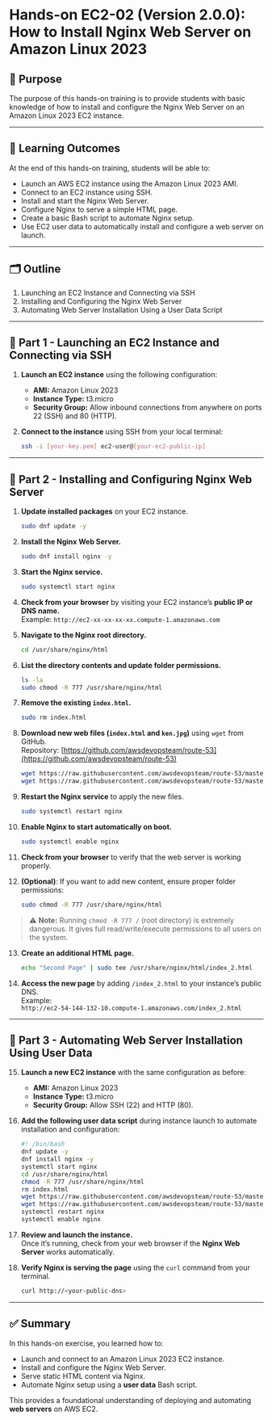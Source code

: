 # Hands-on EC2-02 (Version 2.0.0): How to Install Nginx Web Server on Amazon Linux 2023

## 🎯 Purpose
The purpose of this hands-on training is to provide students with basic knowledge of how to install and configure the Nginx Web Server on an Amazon Linux 2023 EC2 instance.

---

## 🧠 Learning Outcomes
At the end of this hands-on training, students will be able to:
- Launch an AWS EC2 instance using the Amazon Linux 2023 AMI.
- Connect to an EC2 instance using SSH.
- Install and start the Nginx Web Server.
- Configure Nginx to serve a simple HTML page.
- Create a basic Bash script to automate Nginx setup.
- Use EC2 user data to automatically install and configure a web server on launch.

---

## 🗂 Outline
1. Launching an EC2 Instance and Connecting via SSH  
2. Installing and Configuring the Nginx Web Server  
3. Automating Web Server Installation Using a User Data Script

---

## 🧩 Part 1 - Launching an EC2 Instance and Connecting via SSH

1. **Launch an EC2 instance** using the following configuration:  
   - **AMI:** Amazon Linux 2023  
   - **Instance Type:** t3.micro  
   - **Security Group:** Allow inbound connections from anywhere on ports 22 (SSH) and 80 (HTTP).

2. **Connect to the instance** using SSH from your local terminal:
   ```bash
   ssh -i [your-key.pem] ec2-user@[your-ec2-public-ip]
   ```

---

## 🧩 Part 2 - Installing and Configuring Nginx Web Server

1. **Update installed packages** on your EC2 instance.
   ```bash
   sudo dnf update -y
   ```

2. **Install the Nginx Web Server.**
   ```bash
   sudo dnf install nginx -y
   ```

3. **Start the Nginx service.**
   ```bash
   sudo systemctl start nginx
   ```

4. **Check from your browser** by visiting your EC2 instance’s **public IP or DNS name.**  
   Example: `http://ec2-xx-xx-xx-xx.compute-1.amazonaws.com`

5. **Navigate to the Nginx root directory.**
   ```bash
   cd /usr/share/nginx/html
   ```

6. **List the directory contents and update folder permissions.**
   ```bash
   ls -la
   sudo chmod -R 777 /usr/share/nginx/html
   ```

7. **Remove the existing `index.html`.**
   ```bash
   sudo rm index.html
   ```

8. **Download new web files (`index.html` and `ken.jpg`)** using `wget` from GitHub.  
   Repository: [https://github.com/awsdevopsteam/route-53](https://github.com/awsdevopsteam/route-53)
   ```bash
   wget https://raw.githubusercontent.com/awsdevopsteam/route-53/master/index.html
   wget https://raw.githubusercontent.com/awsdevopsteam/route-53/master/ken.jpg
   ```

9. **Restart the Nginx service** to apply the new files.
   ```bash
   sudo systemctl restart nginx
   ```

10. **Enable Nginx to start automatically on boot.**
    ```bash
    sudo systemctl enable nginx
    ```

11. **Check from your browser** to verify that the web server is working properly.

12. **(Optional)**: If you want to add new content, ensure proper folder permissions:
    ```bash
    sudo chmod -R 777 /usr/share/nginx/html
    ```

> ⚠️ **Note:** Running `chmod -R 777 /` (root directory) is extremely dangerous. It gives full read/write/execute permissions to all users on the system.

13. **Create an additional HTML page.**
    ```bash
    echo "Second Page" | sudo tee /usr/share/nginx/html/index_2.html
    ```

14. **Access the new page** by adding `/index_2.html` to your instance’s public DNS.  
    Example:  
    `http://ec2-54-144-132-10.compute-1.amazonaws.com/index_2.html`

---

## 🧩 Part 3 - Automating Web Server Installation Using User Data

15. **Launch a new EC2 instance** with the same configuration as before:  
    - **AMI:** Amazon Linux 2023  
    - **Instance Type:** t3.micro  
    - **Security Group:** Allow SSH (22) and HTTP (80).

16. **Add the following user data script** during instance launch to automate installation and configuration:
    ```bash
    #! /bin/bash
    dnf update -y
    dnf install nginx -y
    systemctl start nginx
    cd /usr/share/nginx/html
    chmod -R 777 /usr/share/nginx/html
    rm index.html
    wget https://raw.githubusercontent.com/awsdevopsteam/route-53/master/index.html
    wget https://raw.githubusercontent.com/awsdevopsteam/route-53/master/ken.jpg
    systemctl restart nginx
    systemctl enable nginx
    ```

17. **Review and launch the instance.**  
    Once it’s running, check from your web browser if the **Nginx Web Server** works automatically.

18. **Verify Nginx is serving the page** using the `curl` command from your terminal.
    ```bash
    curl http://<your-public-dns>
    ```

---

## ✅ Summary
In this hands-on exercise, you learned how to:
- Launch and connect to an Amazon Linux 2023 EC2 instance.  
- Install and configure the Nginx Web Server.  
- Serve static HTML content via Nginx.  
- Automate Nginx setup using a **user data** Bash script.

This provides a foundational understanding of deploying and automating **web servers** on AWS EC2.
